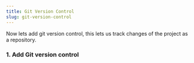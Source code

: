```yaml
---
title: Git Version Control
slug: git-version-control
---
```


<!-- [Use git version control](./git-version-control.md) -->

Now lets add git version control, this lets us track changes of the project as a repository.

### 1. Add Git version control
